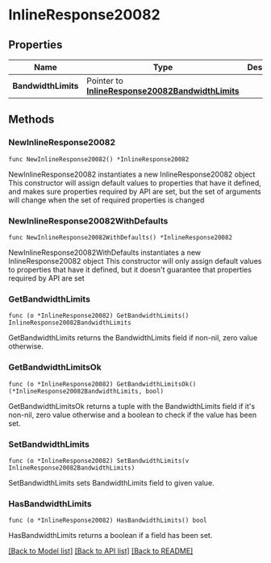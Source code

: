 # InlineResponse20082

## Properties

Name | Type | Description | Notes
------------ | ------------- | ------------- | -------------
**BandwidthLimits** | Pointer to [**InlineResponse20082BandwidthLimits**](InlineResponse20082BandwidthLimits.md) |  | [optional] 

## Methods

### NewInlineResponse20082

`func NewInlineResponse20082() *InlineResponse20082`

NewInlineResponse20082 instantiates a new InlineResponse20082 object
This constructor will assign default values to properties that have it defined,
and makes sure properties required by API are set, but the set of arguments
will change when the set of required properties is changed

### NewInlineResponse20082WithDefaults

`func NewInlineResponse20082WithDefaults() *InlineResponse20082`

NewInlineResponse20082WithDefaults instantiates a new InlineResponse20082 object
This constructor will only assign default values to properties that have it defined,
but it doesn't guarantee that properties required by API are set

### GetBandwidthLimits

`func (o *InlineResponse20082) GetBandwidthLimits() InlineResponse20082BandwidthLimits`

GetBandwidthLimits returns the BandwidthLimits field if non-nil, zero value otherwise.

### GetBandwidthLimitsOk

`func (o *InlineResponse20082) GetBandwidthLimitsOk() (*InlineResponse20082BandwidthLimits, bool)`

GetBandwidthLimitsOk returns a tuple with the BandwidthLimits field if it's non-nil, zero value otherwise
and a boolean to check if the value has been set.

### SetBandwidthLimits

`func (o *InlineResponse20082) SetBandwidthLimits(v InlineResponse20082BandwidthLimits)`

SetBandwidthLimits sets BandwidthLimits field to given value.

### HasBandwidthLimits

`func (o *InlineResponse20082) HasBandwidthLimits() bool`

HasBandwidthLimits returns a boolean if a field has been set.


[[Back to Model list]](../README.md#documentation-for-models) [[Back to API list]](../README.md#documentation-for-api-endpoints) [[Back to README]](../README.md)


